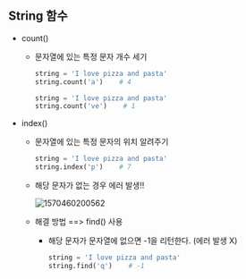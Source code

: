 ## String 함수 

- count()

  - 문자열에 있는 특정 문자 개수 세기

    ```python
    string = 'I love pizza and pasta'
    string.count('a')    # 4
    
    string = 'I love pizza and pasta'
    string.count('ve')    # 1
    ```

- index()

  - 문자열에 있는 특정 문자의 위치 알려주기

    ```python
    string = 'I love pizza and pasta'
    string.index('p')    # 7 
    ```

  - 해당 문자가 없는 경우 에러 발생!!

    ![1570460200562](C:\Users\USER\AppData\Roaming\Typora\typora-user-images\1570460200562.png)

  - 해결 방법 ==> find() 사용

    - 해당 문자가 문자열에 없으면 -1을 리턴한다. (에러 발생 X)

      ```python
      string = 'I love pizza and pasta'
      string.find('q')    # -1
      ```

    

